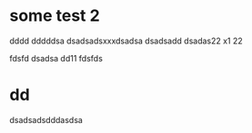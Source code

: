 # some test 2

dddd
dddddsa
dsadsadsxxxdsadsa
dsadsadd
dsadas22
x1 22

fdsfd
dsadsa
dd11
fdsfds
# dd

dsadsadsdddasdsa
